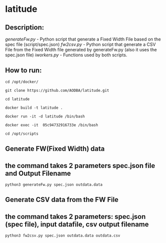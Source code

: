 # latitude
## Description:

*generateFw.py* - Python script that generate a Fixed Width File based on the spec file (script/spec.json)
*fw2csv.py*     - Python script that generate a CSV File from the Fixed Width file generated by generateFw.py (also it uses the spec.json file)
*iworkers.py*   - Functions used by both scripts.


## How to run:

```
cd /opt/docker/

git clone https://github.com/AODBA/latitude.git

cd latitude

docker build -t latitude .

docker run -it -d latitude /bin/bash

docker exec -it  05c94732916733e /bin/bash

cd /opt/scripts
```

## Generate FW(Fixed Width) data
## the command takes 2 parameters spec.json  file and Output Filename
```
python3 generateFw.py spec.json outdata.data
```

## Generate CSV data from the FW File
## the command takes 2 parameters: spec.json (spec file), input datafile, csv output filename


```
python3 fw2csv.py spec.json outdata.data outdata.csv
```
